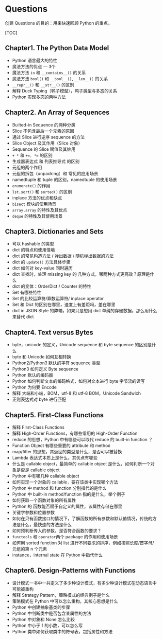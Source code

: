 # Questions

创建 Questions 的目的：用来快速回顾 Python 的重点。

[TOC]

## Chapter1. The Python Data Model

* Python 语言最大的特性
* 魔法方法的优点 — 3个
* 魔法方法 `in` 和 `__contains__()` 的关系
* 魔法方法 `bool()` 和 `__bool__()`,  `__len__()` 的关系
* `__repr__()` 和 `__str__()` 的区别
* 解释 Duck Typing（鸭子模型），鸭子类型与多态的关系
* Python 实现多态的两种方法

## Chapter2. An Array of Sequences

* Builted-in Sequence 的两种分类
* Slice 不包含最后一个元素的原因
* 通过 Slice 进行逆序 sequence 的方法
* Slice Object 及其作用（Slice 对象）
* Sequence 的 Slice 赋值及其妙用
* `+ *` 和 `+=, *=` 的区别
* 生成器表达式 和 列表推导式 的区别
* 元组的两个作用
* 元组的拆包（unpacking）和 常见的应用场景
* namedtuple 和 tuple 的区别，namedtuple 的使用场景
* `enumerate()` 的作用
* `lst.sort()` 和 `sorted()` 的区别
* inplace 方法的优点和缺点
* `bisect` 模块的使用场景
* `array.array` 的特性及其优点
* `deque` 的特性及其使用场景

## Chapter3. Dictionaries and Sets

* 可以 hashable 的类型
* dict 的特点和使用情境
* dict 的常见构造方法 / 弹出数据 / 随机弹出数据的方法
* dict 的 `update()` 方法具体步骤
* dict 如何对 key-value 同时遍历
* dict 查找时，处理 missing key 的 几种方式，哪两种方式更高效？原理是什么
* dict 的变体：OrderDict / Counter 的特性
* Set 有哪些特性
* Set 的比较运算符/算数运算符/ inplace operator
* Set 和 Dict 的区别在哪里，速度上有差距吗，差在哪里
* dict in JSON Style 的弊端，如果只是想用 dict 单纯的存储数据，那么用什么来替代 dict

## Chapter4. Text versus Bytes

* byte，unicode 的定义，Unicode sequence 和 byte sequence 的区别是什么
* byte 和 Unicode 如何互相转换
* Python2/Python3 默认的字符 sequence 类型
* Python3 如何定义 Byte sequence
* Python 默认的编码器
* Python 如何判断文本的编码格式，如何对文本进行 byte 字节流的读写
* Python 为何要 Encode
* 解释 大端和小端，BOM，utf-8 和 utf-8 BOM，Unicode Sandwich
* 正则表达式对 byte 进行匹配

## Chapter5. First-Class Functions

* 解释 First-Class Functions
* 解释 High-Order Functions，有哪些常用的 High-Order Function
* reduce 的思想，Python 中有哪些可以取代 reduce 的 built-in function ？
* Function Object 有哪些重要的 attribute 和 method
* map/filter 的思想，其返回的类型是什么，是否可以被替换
* Lambda 表达式本质上是什么，其优点有哪些
* 什么是 callable object，最简单的 callable object 是什么，如何判断一个对象是否是 callable object
* Python 中有哪几种 callable object
* 如何实现一个对象的 callable，要在该类中实现哪个方法
* Python 中 method 和 function 分别指代的是什么
* Python 中 built-in method/function 指的是什么，举个例子
* 如何获取一个函数对象的所有属性
* Python 的 函数能否赋予自定义的属性，该属性存储在哪里
* 关键字参数和位置参数
* 如何在只有函数接口的情况下，了解函数的所有参数和默认值情况，传统的方法是什么，最快速的方法是什么
* 如何预判断传入的参数，是否符合函数的要求？
* `functools` 和 `operator`两个 package 的作用和使用场景
* 如何用 sorted function 对 list 进行不同要求的排序，例如按照长度/首字母/元组的第 n 个元素
* instance，internal state 在 Python 中指代什么

## Chapter6. Design-Patterns with Functions

* 设计模式一书中一共定义了多少种设计模式，有多少种设计模式在动态语言中可能被重构
* 解释 Strategy Pattern，策略模式的经典例子是什么
* 策略模式在 Python 中可以怎么重构，其核心思想是什么
* Python 中创建抽象基类的步骤
* Python 中判断类中是否包含某属性的方法
* Python 中对象和 None 怎么比较
* Python 中小于 1 的小数，可以怎么写
* Python 类中如何获取类中的符号表，包括属性和方法